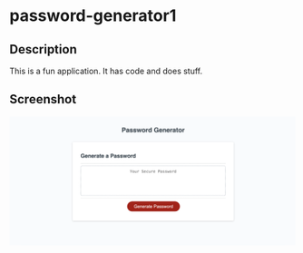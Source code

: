 # password-generator1 

## Description

This is a fun application. It has code and does stuff.


## Screenshot
![fun image](./password-generator-screenshot.png)